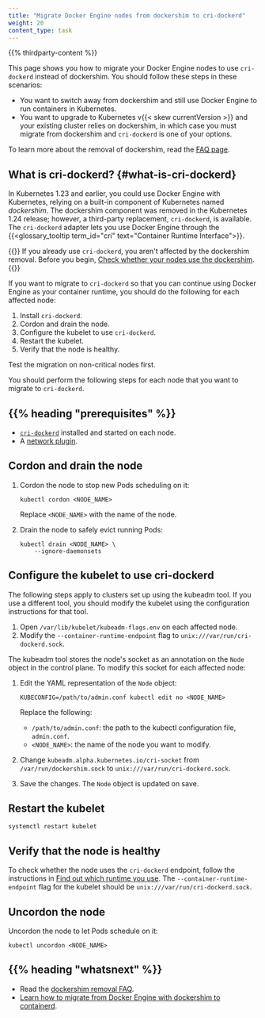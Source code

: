 ```yaml
---
title: "Migrate Docker Engine nodes from dockershim to cri-dockerd"
weight: 20
content_type: task
---
```


{{% thirdparty-content %}}

This page shows you how to migrate your Docker Engine nodes to use `cri-dockerd`
instead of dockershim. You should follow these steps in these scenarios:

- You want to switch away from dockershim and still use Docker Engine to run
  containers in Kubernetes.
- You want to upgrade to Kubernetes v{{< skew currentVersion >}} and your
  existing cluster relies on dockershim, in which case you must migrate
  from dockershim and `cri-dockerd` is one of your options.

To learn more about the removal of dockershim, read the [FAQ page](/dockershim).

## What is cri-dockerd? {#what-is-cri-dockerd}

In Kubernetes 1.23 and earlier, you could use Docker Engine with Kubernetes,
relying on a built-in component of Kubernetes named _dockershim_.
The dockershim component was removed in the Kubernetes 1.24 release; however,
a third-party replacement, `cri-dockerd`, is available. The `cri-dockerd` adapter
lets you use Docker Engine through the {{<glossary_tooltip term_id="cri" text="Container Runtime Interface">}}.

{{<note>}}
If you already use `cri-dockerd`, you aren't affected by the dockershim removal.
Before you begin, [Check whether your nodes use the dockershim](/docs/tasks/administer-cluster/migrating-from-dockershim/find-out-runtime-you-use/).
{{</note>}}

If you want to migrate to `cri-dockerd` so that you can continue using Docker
Engine as your container runtime, you should do the following for each affected
node:

1.  Install `cri-dockerd`.
1.  Cordon and drain the node.
1.  Configure the kubelet to use `cri-dockerd`.
1.  Restart the kubelet.
1.  Verify that the node is healthy.

Test the migration on non-critical nodes first.

You should perform the following steps for each node that you want to migrate
to `cri-dockerd`.

## {{% heading "prerequisites" %}}

- [`cri-dockerd`](https://github.com/mirantis/cri-dockerd#build-and-install)
  installed and started on each node.
- A [network plugin](/docs/concepts/extend-kubernetes/compute-storage-net/network-plugins/).

## Cordon and drain the node

1.  Cordon the node to stop new Pods scheduling on it:

    ```shell
    kubectl cordon <NODE_NAME>
    ```

    Replace `<NODE_NAME>` with the name of the node.

1.  Drain the node to safely evict running Pods:

    ```shell
    kubectl drain <NODE_NAME> \
        --ignore-daemonsets
    ```

## Configure the kubelet to use cri-dockerd

The following steps apply to clusters set up using the kubeadm tool. If you use
a different tool, you should modify the kubelet using the configuration
instructions for that tool.

1.  Open `/var/lib/kubelet/kubeadm-flags.env` on each affected node.
1.  Modify the `--container-runtime-endpoint` flag to
    `unix:///var/run/cri-dockerd.sock`.

The kubeadm tool stores the node's socket as an annotation on the `Node` object
in the control plane. To modify this socket for each affected node:

1.  Edit the YAML representation of the `Node` object:

    ```shell
    KUBECONFIG=/path/to/admin.conf kubectl edit no <NODE_NAME>
    ```

    Replace the following:

    - `/path/to/admin.conf`: the path to the kubectl configuration file,
      `admin.conf`.
    - `<NODE_NAME>`: the name of the node you want to modify.

1.  Change `kubeadm.alpha.kubernetes.io/cri-socket` from
    `/var/run/dockershim.sock` to `unix:///var/run/cri-dockerd.sock`.
1.  Save the changes. The `Node` object is updated on save.

## Restart the kubelet

```shell
systemctl restart kubelet
```

## Verify that the node is healthy

To check whether the node uses the `cri-dockerd` endpoint, follow the
instructions in [Find out which runtime you use](/docs/tasks/administer-cluster/migrating-from-dockershim/find-out-runtime-you-use/).
The `--container-runtime-endpoint` flag for the kubelet should be `unix:///var/run/cri-dockerd.sock`.

## Uncordon the node

Uncordon the node to let Pods schedule on it:

```shell
kubectl uncordon <NODE_NAME>
```

## {{% heading "whatsnext" %}}

- Read the [dockershim removal FAQ](/dockershim/).
- [Learn how to migrate from Docker Engine with dockershim to containerd](/docs/tasks/administer-cluster/migrating-from-dockershim/change-runtime-containerd/).
